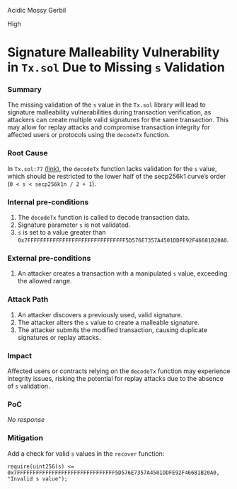 Acidic Mossy Gerbil

High

# Signature Malleability Vulnerability in `Tx.sol` Due to Missing `s` Validation

### Summary

The missing validation of the `s` value in the `Tx.sol` library will lead to signature malleability vulnerabilities during transaction verification, as attackers can create multiple valid signatures for the same transaction. This may allow for replay attacks and compromise transaction integrity for affected users or protocols using the `decodeTx` function.

### Root Cause

In `Tx.sol:77` [(link)](https://github.com/sherlock-audit/2024-10-gamma-rewarder/blob/main/GammaRewarder/contracts/brevis/lib/Lib.sol#L80), the `decodeTx` function lacks validation for the `s` value, which should be restricted to the lower half of the secp256k1 curve’s order (`0 < s < secp256k1n / 2 + 1`).

### Internal pre-conditions

1. The `decodeTx` function is called to decode transaction data.
2. Signature parameter `s` is not validated.
3. `s` is set to a value greater than `0x7FFFFFFFFFFFFFFFFFFFFFFFFFFFFFFF5D576E7357A4501DDFE92F46681B20A0`.

### External pre-conditions

1. An attacker creates a transaction with a manipulated `s` value, exceeding the allowed range.


### Attack Path

1. An attacker discovers a previously used, valid signature.
2. The attacker alters the `s` value to create a malleable signature.
3. The attacker submits the modified transaction, causing duplicate signatures or replay attacks.

### Impact

Affected users or contracts relying on the `decodeTx` function may experience integrity issues, risking the potential for replay attacks due to the absence of `s` validation.

### PoC

_No response_

### Mitigation

Add a check for valid `s` values in the `recover` function:
```solidity
require(uint256(s) <= 0x7FFFFFFFFFFFFFFFFFFFFFFFFFFFFFFF5D576E7357A4501DDFE92F46681B20A0, "Invalid s value");
```